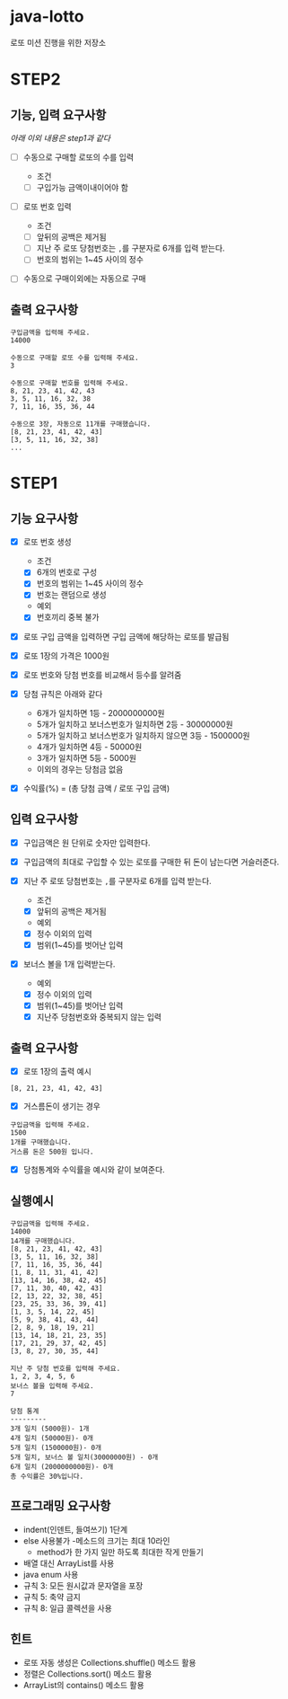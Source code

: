 # java-lotto

로또 미션 진행을 위한 저장소

# STEP2

## 기능, 입력 요구사항

*아래 이외 내용은 step1과 같다*

- [ ] 수동으로 구매할 로또의 수를 입력
  * 조건

  - [ ] 구입가능 금액이내이어야 함
- [ ] 로또 번호 입력
  * 조건

  - [ ] 앞뒤의 공백은 제거됨
  - [ ] 지난 주 로또 당첨번호는 `,`를 구분자로 6개를 입력 받는다.
  - [ ] 번호의 범위는 1~45 사이의 정수
- [ ] 수동으로 구매이외에는 자동으로 구매

## 출력 요구사항

```
구입금액을 입력해 주세요.
14000

수동으로 구매할 로또 수를 입력해 주세요.
3

수동으로 구매할 번호를 입력해 주세요.
8, 21, 23, 41, 42, 43
3, 5, 11, 16, 32, 38
7, 11, 16, 35, 36, 44

수동으로 3장, 자동으로 11개를 구매했습니다.
[8, 21, 23, 41, 42, 43]
[3, 5, 11, 16, 32, 38]
...
```

# STEP1

## 기능 요구사항

- [x] 로또 번호 생성
  * 조건

  - [x] 6개의 번호로 구성
  - [x] 번호의 범위는 1~45 사이의 정수
  - [x] 번호는 랜덤으로 생성

  * 예외

  - [x] 번호끼리 중복 불가
- [x] 로또 구입 금액을 입력하면 구입 금액에 해당하는 로또를 발급됨
- [x] 로또 1장의 가격은 1000원
- [x] 로또 번호와 당첨 번호를 비교해서 등수를 알려줌
- [x] 당첨 규칙은 아래와 같다
  - 6개가 일치하면 1등 - 2000000000원
  - 5개가 일치하고 보너스번호가 일치하면 2등 - 30000000원
  - 5개가 일치하고 보너스번호가 일치하지 않으면 3등 - 1500000원
  - 4개가 일치하면 4등 - 50000원
  - 3개가 일치하면 5등 - 5000원
  - 이외의 경우는 당첨금 없음

- [x] 수익률(%) = (총 당첨 금액 / 로또 구입 금액)

## 입력 요구사항
- [x] 구입금액은 원 단위로 숫자만 입력한다.
- [x] 구입금액의 최대로 구입할 수 있는 로또를 구매한 뒤 돈이 남는다면 거슬러준다.
- [x] 지난 주 로또 당첨번호는 `,`를 구분자로 6개를 입력 받는다.
  * 조건

  - [x] 앞뒤의 공백은 제거됨

  * 예외

  - [x] 정수 이외의 입력
  - [x] 범위(1~45)를 벗어난 입력
- [x] 보너스 볼을 1개 입력받는다.
  * 예외
  - [x] 정수 이외의 입력
  - [x] 범위(1~45)를 벗어난 입력
  - [x] 지난주 당첨번호와 중복되지 않는 입력

## 출력 요구사항
- [x] 로또 1장의 출력 예시
```
[8, 21, 23, 41, 42, 43]
```

- [x] 거스름돈이 생기는 경우
```
구입금액을 입력해 주세요.
1500
1개를 구매했습니다.
거스름 돈은 500원 입니다.
```
- [x] 당첨통계와 수익률을 예시와 같이 보여준다.

## 실행예시
```
구입금액을 입력해 주세요.
14000
14개를 구매했습니다.
[8, 21, 23, 41, 42, 43]
[3, 5, 11, 16, 32, 38]
[7, 11, 16, 35, 36, 44]
[1, 8, 11, 31, 41, 42]
[13, 14, 16, 38, 42, 45]
[7, 11, 30, 40, 42, 43]
[2, 13, 22, 32, 38, 45]
[23, 25, 33, 36, 39, 41]
[1, 3, 5, 14, 22, 45]
[5, 9, 38, 41, 43, 44]
[2, 8, 9, 18, 19, 21]
[13, 14, 18, 21, 23, 35]
[17, 21, 29, 37, 42, 45]
[3, 8, 27, 30, 35, 44]

지난 주 당첨 번호를 입력해 주세요.
1, 2, 3, 4, 5, 6
보너스 볼을 입력해 주세요.
7

당첨 통계
---------
3개 일치 (5000원)- 1개
4개 일치 (50000원)- 0개
5개 일치 (1500000원)- 0개
5개 일치, 보너스 볼 일치(30000000원) - 0개
6개 일치 (2000000000원)- 0개
총 수익률은 30%입니다.
```

## 프로그래밍 요구사항
- indent(인덴트, 들여쓰기) 1단계
- else 사용불가
-메소드의 크기는 최대 10라인
  - method가 한 가지 일만 하도록 최대한 작게 만들기
- 배열 대신 ArrayList를 사용
- java enum 사용
- 규칙 3: 모든 원시값과 문자열을 포장 
- 규칙 5: 축약 금지
- 규칙 8: 일급 콜렉션을 사용

## 힌트 
- 로또 자동 생성은 Collections.shuffle() 메소드 활용
- 정렬은 Collections.sort() 메소드 활용
- ArrayList의 contains() 메소드 활용